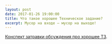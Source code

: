 ```yaml
---
layout: post
date: 2017-01-26 19:00:00
title: Что такое хорошее Техническое задание?
excerpt: Мусор на входе — мусор на выходе!
---
```


[Конспект затравки обсуждения про хорошее ТЗ](https://github.com/progmsk/progmsk.github.io/files/14818814/default.pdf).
